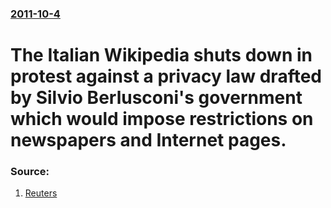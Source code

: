 ### [2011-10-4](/news/2011/10/4/index.md)

# The Italian Wikipedia shuts down in protest against a privacy law drafted by Silvio Berlusconi's government which would impose restrictions on newspapers and Internet pages. 




### Source:

1. [Reuters](http://www.reuters.com/article/2011/10/05/us-italy-privacy-idUSTRE79443S20111005)
